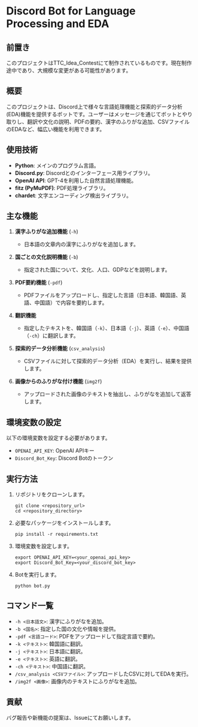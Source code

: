 # Discord Bot for Language Processing and EDA

## 前置き

このプロジェクトはTTC_Idea_Contestにて制作されているものです。現在制作途中であり、大規模な変更がある可能性があります。

## 概要

このプロジェクトは、Discord上で様々な言語処理機能と探索的データ分析(EDA)機能を提供するボットです。ユーザーはメッセージを通じてボットとやり取りし、翻訳や文化の説明、PDFの要約、漢字のふりがな追加、CSVファイルのEDAなど、幅広い機能を利用できます。

## 使用技術

- **Python**: メインのプログラム言語。
- **Discord.py**: Discordとのインターフェース用ライブラリ。
- **OpenAI API**: GPT-4を利用した自然言語処理機能。
- **fitz (PyMuPDF)**: PDF処理ライブラリ。
- **chardet**: 文字エンコーディング検出ライブラリ。

## 主な機能

1. **漢字ふりがな追加機能** (`-h`)

   - 日本語の文章内の漢字にふりがなを追加します。
2. **国ごとの文化説明機能** (`-b`)

   - 指定された国について、文化、人口、GDPなどを説明します。
3. **PDF要約機能** (`-pdf`)

   - PDFファイルをアップロードし、指定した言語（日本語、韓国語、英語、中国語）で内容を要約します。
4. **翻訳機能**

   - 指定したテキストを、韓国語（`-k`）、日本語（`-j`）、英語（`-e`）、中国語（`-ch`）に翻訳します。
5. **探索的データ分析機能** (`csv_analysis`)

   - CSVファイルに対して探索的データ分析（EDA）を実行し、結果を提供します。
6. **画像からのふりがな付け機能** (`img2f`)

   - アップロードされた画像のテキストを抽出し、ふりがなを追加して返答します。

## 環境変数の設定

以下の環境変数を設定する必要があります。

- `OPENAI_API_KEY`: OpenAI APIキー
- `Discord_Bot_Key`: Discord Botのトークン

## 実行方法

1. リポジトリをクローンします。

   ```
   git clone <repository_url>
   cd <repository_directory>
   ```
2. 必要なパッケージをインストールします。

   ```
   pip install -r requirements.txt
   ```
3. 環境変数を設定します。

   ```
   export OPENAI_API_KEY=<your_openai_api_key>
   export Discord_Bot_Key=<your_discord_bot_key>
   ```
4. Botを実行します。

   ```
   python bot.py
   ```

## コマンド一覧

- `-h <日本語文>`: 漢字にふりがなを追加。
- `-b <国名>`: 指定した国の文化や情報を提供。
- `-pdf <言語コード>`: PDFをアップロードして指定言語で要約。
- `-k <テキスト>`: 韓国語に翻訳。
- `-j <テキスト>`: 日本語に翻訳。
- `-e <テキスト>`: 英語に翻訳。
- `-ch <テキスト>`: 中国語に翻訳。
- `/csv_analysis <CSVファイル>`: アップロードしたCSVに対してEDAを実行。
- `/img2f <画像>`: 画像内のテキストにふりがなを追加。


## 貢献

バグ報告や新機能の提案は、Issueにてお願いします。
